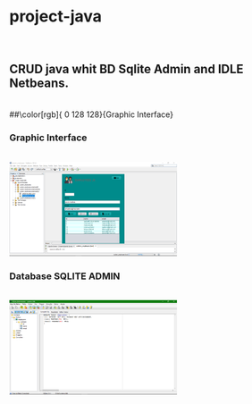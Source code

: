 # project-java
<br>
<h2 fill="#008080">CRUD java whit BD Sqlite Admin and IDLE Netbeans.</h2>
<br>
##\color[rgb]{	0 128 128}{Graphic Interface}
<h3 color[rgb]{1,0,1}>Graphic Interface</h3> 
<br>
<img alt="Graphic Interfaz project" src="src/system_employees/means/interfaz.png" width="300" >
<br>
<h3 '#008080'>Database SQLITE ADMIN</h3>
<br>
<img alt="database employees" src="src/system_employees/means/bd.png" width="300" >
<br>
